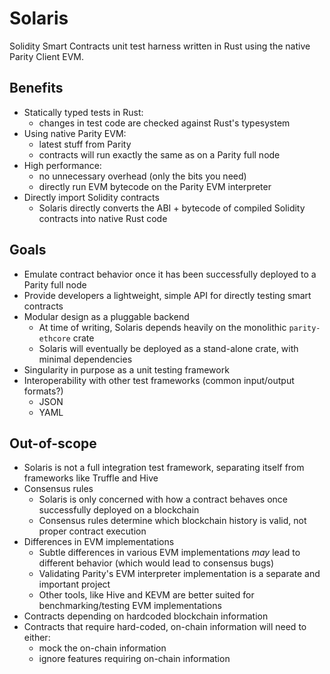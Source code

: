 # Solaris

Solidity Smart Contracts unit test harness written in Rust using the native Parity Client EVM.

## Benefits

+ Statically typed tests in Rust:
  - changes in test code are checked against Rust's typesystem
+ Using native Parity EVM: 
  - latest stuff from Parity
  - contracts will run exactly the same as on a Parity full node
+ High performance:
  - no unnecessary overhead (only the bits you need)
  - directly run EVM bytecode on the Parity EVM interpreter
+ Directly import Solidity contracts
  - Solaris directly converts the ABI + bytecode of compiled Solidity contracts into native Rust code

## Goals

+ Emulate contract behavior once it has been successfully deployed to a Parity full node
+ Provide developers a lightweight, simple API for directly testing smart contracts
+ Modular design as a pluggable backend
  - At time of writing, Solaris depends heavily on the monolithic `parity-ethcore` crate
  - Solaris will eventually be deployed as a stand-alone crate, with minimal dependencies 
+ Singularity in purpose as a unit testing framework
+ Interoperability with other test frameworks (common input/output formats?)
  - JSON
  - YAML

## Out-of-scope

+ Solaris is not a full integration test framework, separating itself from frameworks like Truffle and Hive
+ Consensus rules
  - Solaris is only concerned with how a contract behaves once successfully deployed on a blockchain
  - Consensus rules determine which blockchain history is valid, not proper contract execution
+ Differences in EVM implementations
  - Subtle differences in various EVM implementations *may* lead to different behavior (which would lead to consensus bugs)
  - Validating Parity's EVM interpreter implementation is a separate and important project
  - Other tools, like Hive and KEVM are better suited for benchmarking/testing EVM implementations 
+ Contracts depending on hardcoded blockchain information
+ Contracts that require hard-coded, on-chain information will need to either:
  - mock the on-chain information
  - ignore features requiring on-chain information

